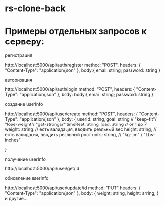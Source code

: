 # rs-clone-back
# Примеры отдельных запросов к серверу: 

 регистрация

http://localhost:5000/api/auth/register
method: "POST",
headers: {
   "Content-Type": "application/json"
},
body:{ 
  email: string;
  password: string
}

 авторизация

http://localhost:5000/api/auth/login
method: "POST",
headers: {
   "Content-Type": "application/json"
},
body: body:{ 
  email: string;
  password: string
}

 создание userInfo

http://localhost:5000/api/user/create
method: "POST",
headers: {
   "Content-Type": "application/json"
},
body: {
  userId: string,
  goal: string // "keep-fit"/ "lose-weight"/ "get-stronger"
  timeRest: string, 
  load: string // от 1 до 7
  weight: string, // есть валидация, вводить реальный вес
  height: string, // есть валидация, вводить реальный рост
  units: string, // "kg-cm" / "Lbs-inches"

}

 получение userInfo

http://localhost:5000/api/user/get/id

 обновление userInfo

http://localhost:5000/api/user/update/id
method: "PUT"
headers: {
   "Content-Type": "application/json"
},
body: {
            weight: string,
            height: srring,
          }
и другие...
